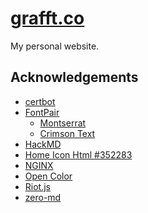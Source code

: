 # [grafft.co](http://grafft.co)

My personal website.

## Acknowledgements
- [certbot][certbot]
- [FontPair][fontpair]
  - [Montserrat][montserrat]
  - [Crimson Text][crimsontext]
- [HackMD][hackmd]
- [Home Icon Html #352283][homeicon]
- [NGINX][nginx]
- [Open Color][opencolor]
- [Riot.js][riotjs]
- [zero-md][zero-md]

[certbot]: https://certbot.eff.org/
[crimsontext]: https://fonts.google.com/specimen/Crimson+Text
[fontpair]: https://fontpair.co/
[hackmd]: https://hackmd.io
[homeicon]: https://icon-library.net/icon/home-icon-html-13.html
[montserrat]: https://fonts.google.com/specimen/Montserrat
[nginx]: https://www.nginx.com/
[opencolor]: https://yeun.github.io/open-color/
[riotjs]: https://riot.js.org/
[zero-md]: https://zerodevx.github.io/zero-md/
